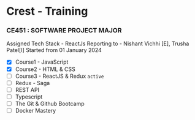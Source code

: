 
# Crest - Training
### CE451 : SOFTWARE PROJECT MAJOR
Assigned Tech Stack - ReactJs
Reporting to - Nishant Vichhi [E], Trusha Patel[I]
Started from 01 January 2024
- [x] Course1 - JavaScript
- [x] Course2 - HTML & CSS
- [ ] Course3 - ReactJS & Redux		`active`
- [ ] Redux - Saga
- [ ] REST API
- [ ] Typescript
- [ ] The Git & Github Bootcamp
- [ ] Docker Mastery